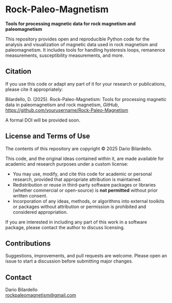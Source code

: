 # Rock-Paleo-Magnetism

**Tools for processing magnetic data for rock magnetism and paleomagnetism**

This repository provides open and reproducible Python code for the analysis and visualization of magnetic data used in rock magnetism and paleomagnetism. It includes tools for handling hysteresis loops, remanence measurements, susceptibility measurements, and more.

## Citation

If you use this code or adapt any part of it for your research or publications, please cite it appropriately:

Bilardello, D. (2025). Rock-Paleo-Magnetism: Tools for processing magnetic data in paleomagnetism and rock magnetism, *GitHub*, https://github.com/yourusername/Rock-Paleo-Magnetism

A formal DOI will be provided soon.

## License and Terms of Use

The contents of this repository are copyright © 2025 Dario Bilardello.

This code, and the original ideas contained within it, are made available for academic and research purposes under a custom license:

- You may use, modify, and cite this code for academic or personal research, provided that appropriate attribution is maintained.
- Redistribution or reuse in third-party software packages or libraries (whether commercial or open-source) is **not permitted** without prior written consent.
- Incorporation of any ideas, methods, or algorithms into external toolkits or packages without attribution or permission is prohibited and considered appropriation.

If you are interested in including any part of this work in a software package, please contact the author to discuss licensing.

## Contributions

Suggestions, improvements, and pull requests are welcome. Please open an issue to start a discussion before submitting major changes.

## Contact

Dario Bilardello  
rockpaleomagnetism@gmail.com
